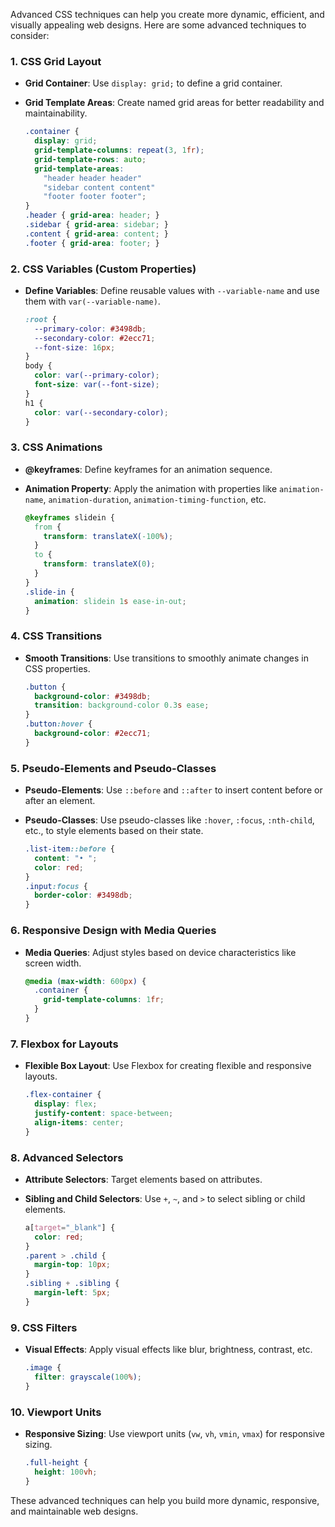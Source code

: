 Advanced CSS techniques can help you create more dynamic, efficient, and visually appealing web designs. Here are some advanced techniques to consider:

### 1. **CSS Grid Layout**
- **Grid Container**: Use `display: grid;` to define a grid container.
- **Grid Template Areas**: Create named grid areas for better readability and maintainability.

   ```css
   .container {
     display: grid;
     grid-template-columns: repeat(3, 1fr);
     grid-template-rows: auto;
     grid-template-areas:
       "header header header"
       "sidebar content content"
       "footer footer footer";
   }
   .header { grid-area: header; }
   .sidebar { grid-area: sidebar; }
   .content { grid-area: content; }
   .footer { grid-area: footer; }
   ```

### 2. **CSS Variables (Custom Properties)**
- **Define Variables**: Define reusable values with `--variable-name` and use them with `var(--variable-name)`.

   ```css
   :root {
     --primary-color: #3498db;
     --secondary-color: #2ecc71;
     --font-size: 16px;
   }
   body {
     color: var(--primary-color);
     font-size: var(--font-size);
   }
   h1 {
     color: var(--secondary-color);
   }
   ```

### 3. **CSS Animations**
- **@keyframes**: Define keyframes for an animation sequence.
- **Animation Property**: Apply the animation with properties like `animation-name`, `animation-duration`, `animation-timing-function`, etc.

   ```css
   @keyframes slidein {
     from {
       transform: translateX(-100%);
     }
     to {
       transform: translateX(0);
     }
   }
   .slide-in {
     animation: slidein 1s ease-in-out;
   }
   ```

### 4. **CSS Transitions**
- **Smooth Transitions**: Use transitions to smoothly animate changes in CSS properties.

   ```css
   .button {
     background-color: #3498db;
     transition: background-color 0.3s ease;
   }
   .button:hover {
     background-color: #2ecc71;
   }
   ```

### 5. **Pseudo-Elements and Pseudo-Classes**
- **Pseudo-Elements**: Use `::before` and `::after` to insert content before or after an element.
- **Pseudo-Classes**: Use pseudo-classes like `:hover`, `:focus`, `:nth-child`, etc., to style elements based on their state.

   ```css
   .list-item::before {
     content: "• ";
     color: red;
   }
   .input:focus {
     border-color: #3498db;
   }
   ```

### 6. **Responsive Design with Media Queries**
- **Media Queries**: Adjust styles based on device characteristics like screen width.

   ```css
   @media (max-width: 600px) {
     .container {
       grid-template-columns: 1fr;
     }
   }
   ```

### 7. **Flexbox for Layouts**
- **Flexible Box Layout**: Use Flexbox for creating flexible and responsive layouts.

   ```css
   .flex-container {
     display: flex;
     justify-content: space-between;
     align-items: center;
   }
   ```

### 8. **Advanced Selectors**
- **Attribute Selectors**: Target elements based on attributes.
- **Sibling and Child Selectors**: Use `+`, `~`, and `>` to select sibling or child elements.

   ```css
   a[target="_blank"] {
     color: red;
   }
   .parent > .child {
     margin-top: 10px;
   }
   .sibling + .sibling {
     margin-left: 5px;
   }
   ```

### 9. **CSS Filters**
- **Visual Effects**: Apply visual effects like blur, brightness, contrast, etc.

   ```css
   .image {
     filter: grayscale(100%);
   }
   ```

### 10. **Viewport Units**
- **Responsive Sizing**: Use viewport units (`vw`, `vh`, `vmin`, `vmax`) for responsive sizing.

   ```css
   .full-height {
     height: 100vh;
   }
   ```

These advanced techniques can help you build more dynamic, responsive, and maintainable web designs.